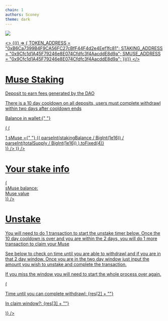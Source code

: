 ```yaml
---
chain: 1
authors: Sconey
theme: dark
---
```


<body class="900 text-white">
<div class="flex justify-between items-center p-2">
  <div>
    <a href="https://musedao.io" />
    <img
      src="https://assets.coingecko.com/coins/images/13230/large/muse_logo.png?1606460453"
      class="w-12 h-12"
    />
  </div>
  <div class="800 p-2 rounded">
    <AddressDisplay address={userAddress} />
  </div>
</div>

<>
  {(() => {
    TOKEN_ADDRESS = "0xB6Ca7399B4F9CA56FC27cBfF44F4d2e4Eef1fc81";
    STAKING_ADDRESS = "0x9Cfc1d1A45F79246e8E074Cfdfc3f4AacddE8d9a";
    SMUSE_ADDRESS = "0x9Cfc1d1A45F79246e8E074Cfdfc3f4AacddE8d9a";
  })()}
</>

<div class="flex justify-center p-4">
  <div class="text-center">
    <h1 class="text-5xl font-pacifico mb-2">Muse Staking</h1>
    <p class="text-sm">Deposit to earn fees generated by the DAO</p>
    <p class="text-red-400 text-sm">
      There is a 10 day cooldown on all deposits, users must complete withdrawl
      within two days after cooldown ends
    </p>
  </div>
</div>

<PleaseConnect>
<div class="flex justify-center p-4">
  <div class="text-center">
    <div class="grid grid-cols-2 gap-4">
      <p class="text-sm md:text-base">
        Balance in wallet:{" "}
        <TokenBalance token={TOKEN_ADDRESS} address={userAddress} />
      </p>
      <p class="text-sm md:text-base text-right">
        <ContractRead
          address={TOKEN_ADDRESS}
          abi={ABIs.ERC20}
          functionName="balanceOf"
          args={[STAKING_ADDRESS]}
          render={(stakingBalance) => (
            <ContractRead
              address={STAKING_ADDRESS}
              abi={ABIs.ERC20}
              functionName="totalSupply"
              render={(totalSupply) => (
                <div>
                  1 sMuse ={" "}
                  {(
                    parseInt(stakingBalance / BigInt(1e16)) /
                    parseInt(totalSupply / BigInt(1e16))
                  ).toFixed(4)}
                </div>
              )}
            />
          )}
        />
      </p>
      <p class="text-sm md:text-base col-span-2 text-center mt-2">
        <ContractWrite
          address={TOKEN_ADDRESS}
          abi={[
            {
              inputs: [
                {
                  internalType: "uint256",
                  name: "Amount you wish to stake",
                  type: "uint256",
                  token: TOKEN_ADDRESS,
                  ERC20Allow: STAKING_ADDRESS,
                },
              ],
              name: "Stake",
              outputs: [],
              stateMutability: "nonpayable",
              type: "function",
            },
          ]}
        />
      </p>
    </div>
  </div>
</div>

<div class="flex justify-center p-4">
  <div class="text-center">
    <h1 class="text-3xl font-pacifico mb-2">Your stake info</h1>
  </div>
</div>

<div class="bg-#374151-800 p-2 mt-4">
  <div class="text-center">
    <ContractRead
      address={STAKING_ADDRESS}
      abi={[
        {
          inputs: [
            {
              internalType: "address",
              name: "_user",
              type: "address",
            },
          ],
          name: "userInfo",
          outputs: [
            {
              internalType: "uint256",
              name: "balance",
              type: "uint256",
            },
            {
              internalType: "uint256",
              name: "museValue",
              type: "uint256",
            },
            {
              internalType: "uint256",
              name: "timelock",
              type: "uint256",
            },
            {
              internalType: "bool",
              name: "isClaimable",
              type: "bool",
            },
            {
              internalType: "uint256",
              name: "globalShares",
              type: "uint256",
            },
            {
              internalType: "uint256",
              name: "globalBalance",
              type: "uint256",
            },
          ],
          stateMutability: "view",
          type: "function",
        },
      ]}
      args={[userAddress]}
      render={(res) => (
        <div>
          <div>sMuse balance: <TokenAmount token={SMUSE_ADDRESS} amount={res[0]} /></div>
          <div>Muse value <TokenAmount token={TOKEN_ADDRESS} amount={res[1]} /></div>
        </div>
      )}
    />
  </div>
</div>

<div class="flex justify-center p-4">
  <div class="text-center">
    <h1 class="text-3xl font-pacifico mb-2">Unstake</h1>
    <p class="text-sm">
      You will need to do 1 transaction to start the unstake timer below. Once
      the 10 day cooldown is over and you are within the 2 days, you will do 1
      more transaction to claim your Muse
    </p>
    <ContractWrite
      address={TOKEN_ADDRESS}
      abi={[
        {
          inputs: [],
          name: "Start unstake timer",
          outputs: [],
          stateMutability: "nonpayable",
          type: "function",
        },
        {
          inputs: [],
          name: "symbol",
          outputs: [{ internalType: "string", name: "", type: "string" }],
          stateMutability: "view",
          type: "function",
        },
      ]}
    />
  </div>
</div>

<div class="flex justify-center p-4">
  <div class="text-center">
    <p class="text-grey-400 text-sm">
      See below to check on time until you are able to withdrawl and if you are
      in that 2 day window. Once you are in the two day window just input the
      amount you wish to unstake and complete the transaction.
    </p>
    <p class="text-red-400 text-sm">
      If you miss the window you will need to start the whole process over
      again.
    </p>
  </div>
</div>

<div class="flex justify-center p-4">
  <div class="text-center">
      <ContractRead
      address={STAKING_ADDRESS}
      abi={[
        {
          inputs: [
            {
              internalType: "address",
              name: "_user",
              type: "address",
            },
          ],
          name: "userInfo",
          outputs: [
            {
              internalType: "uint256",
              name: "balance",
              type: "uint256",
            },
            {
              internalType: "uint256",
              name: "museValue",
              type: "uint256",
            },
            {
              internalType: "uint256",
              name: "timelock",
              type: "uint256",
            },
            {
              internalType: "bool",
              name: "isClaimable",
              type: "bool",
            },
            {
              internalType: "uint256",
              name: "globalShares",
              type: "uint256",
            },
            {
              internalType: "uint256",
              name: "globalBalance",
              type: "uint256",
            },
          ],
          stateMutability: "view",
          type: "function",
        },
      ]}
      args={[userAddress]}
      render={(res) => (
         <div class="grid grid-cols-2 gap-4">
          <p class="text-sm md:text-base">Time until you can complete withdrawl: {res[2] + ""}</p>
           <p class="text-sm md:text-base text-right">In claim window?: {res[3] + ""}</p>
        </div>
      )}
    />
    <p class="text-sm md:text-base col-span-2 text-center mt-2">
    <ContractWrite
      address={TOKEN_ADDRESS}
      abi={[
        {
          inputs: [
            {
              internalType: "uint256",
              token: SMUSE_ADDRESS,
              name: "Amount to unstake",
              type: "uint256",
            },
          ],
          name: "unstake",
          outputs: [],
          stateMutability: "nonpayable",
          type: "function",
        },
      ]}
    />
    </p>
  </div>

</div>
</PleaseConnect>
</body>
